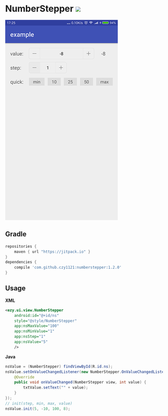 # NumberStepper [![](https://jitpack.io/v/czy1121/numberstepper.svg)](https://jitpack.io/#czy1121/numberstepper)


![screenshot](screenshot.png)

## Gradle

``` groovy
repositories { 
    maven { url "https://jitpack.io" }
} 
dependencies {
    compile 'com.github.czy1121:numberstepper:1.2.0'
}
```
    
## Usage
    
**XML**

``` xml
<ezy.ui.view.NumberStepper
    android:id="@+id/ns"
    style="@style/NumberStepper"
    app:nsMaxValue="100"
    app:nsMinValue="1"
    app:nsStep="1"
    app:nsValue="5"
    />
```

**Java**

``` java
nsValue = (NumberStepper) findViewById(R.id.ns);
nsValue.setOnValueChangedListener(new NumberStepper.OnValueChangedListener() {
    @Override
    public void onValueChanged(NumberStepper view, int value) {
        txtValue.setText("" + value);
    }
});
// init(step, min, max, value)
nsValue.init(5, -10, 100, 8); 
```
 